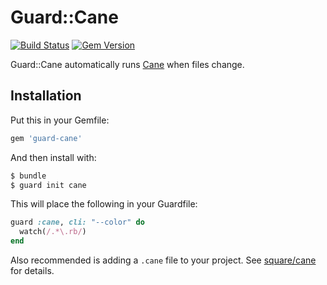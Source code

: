 # Guard::Cane
[![Build Status](https://secure.travis-ci.org/justincampbell/guard-cane.png)](https://secure.travis-ci.org/justincampbell/guard-cane)
[![Gem Version](https://badge.fury.io/rb/guard-cane.png)](http://badge.fury.io/rb/guard-cane)

Guard::Cane automatically runs [Cane](https://github.com/square/cane#usage)
when files change.

## Installation

Put this in your Gemfile:

```rb
gem 'guard-cane'
```

And then install with:

```sh
$ bundle
$ guard init cane
```

This will place the following in your Guardfile:

```rb
guard :cane, cli: "--color" do
  watch(/.*\.rb/) 
end
```

Also recommended is adding a `.cane` file to your project. See
[square/cane](https://github.com/square/cane#usage) for details.

